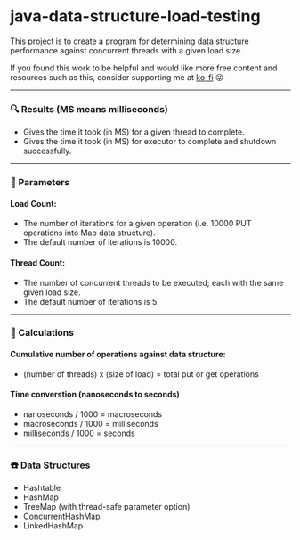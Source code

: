 # java-data-structure-load-testing
This project is to create a program for determining data structure performance against concurrent threads with a given load size.

If you found this work to be helpful and would like more free content and resources such as this, consider supporting me at [ko-fi](https://ko-fi.com/yuelchen) 😜

---
### 🔍 Results (MS means milliseconds)
* Gives the time it took (in MS) for a given thread to complete. 
* Gives the time it took (in MS) for executor to complete and shutdown successfully. 

---
### 📑 Parameters
#### Load Count: 
* The number of iterations for a given operation (i.e. 10000 PUT operations into Map data structure). 
* The default number of iterations is 10000.
#### Thread Count: 
* The number of concurrent threads to be executed; each with the same given load size. 
* The default number of iterations is 5.

---
### 📏 Calculations
#### Cumulative number of operations against data structure: 
* (number of threads) x (size of load) = total put or get operations
#### Time converstion (nanoseconds to seconds)
* nanoseconds / 1000 = macroseconds
* macroseconds / 1000 = milliseconds
* milliseconds / 1000 = seconds

---
### ☎️ Data Structures 
* Hashtable
* HashMap
* TreeMap (with thread-safe parameter option)
* ConcurrentHashMap
* LinkedHashMap
